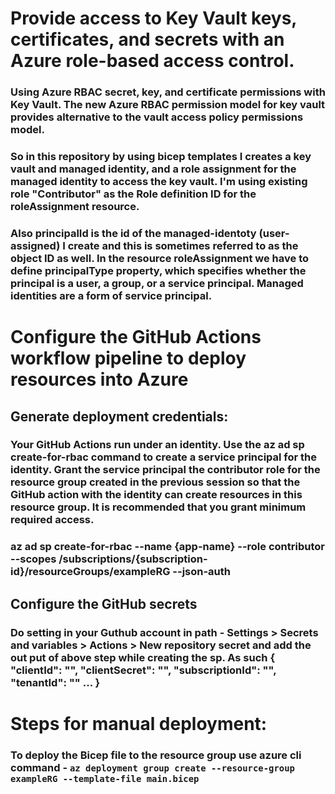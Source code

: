 # Provide access to Key Vault keys, certificates, and secrets with an Azure role-based access control.
### Using Azure RBAC secret, key, and certificate permissions with Key Vault. The new Azure RBAC permission model for key vault provides alternative to the vault access policy permissions model.

### So in this repository by using bicep templates I creates a key vault and managed identity, and a role assignment for the managed identity to access the key vault. I'm using existing role "Contributor" as the Role definition ID for the roleAssignment resource. 
### Also principalId is the id of the managed-identoty (user-assigned) I create and this is sometimes referred to as the object ID as well. In the resource roleAssignment we have to define principalType property, which specifies whether the principal is a user, a group, or a service principal. Managed identities are a form of service principal.



# Configure the GitHub Actions workflow pipeline to deploy resources into Azure
## Generate deployment credentials:    
### Your GitHub Actions run under an identity. Use the az ad sp create-for-rbac command to create a service principal for the identity. Grant the service principal the contributor role for the resource group created in the previous session so that the GitHub action with the identity can create resources in this resource group. It is recommended that you grant minimum required access.
### az ad sp create-for-rbac --name {app-name} --role contributor --scopes /subscriptions/{subscription-id}/resourceGroups/exampleRG --json-auth

## Configure the GitHub secrets
### Do setting in your Guthub account in path - Settings > Secrets and variables > Actions > New repository secret and add the out put of above step while creating the sp. As such { "clientId": "<GUID>",  "clientSecret": "<GUID>", "subscriptionId": "<GUID>", "tenantId": "<GUID>" ... }



#  Steps for manual deployment:
### To  deploy the Bicep file to the resource group use azure cli command - `az deployment group create --resource-group exampleRG --template-file main.bicep`





